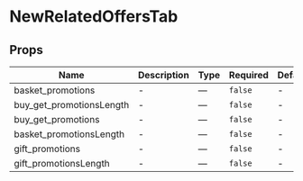 # NewRelatedOffersTab

## Props

<!-- @vuese:NewRelatedOffersTab:props:start -->
|Name|Description|Type|Required|Default|
|---|---|---|---|---|
|basket_promotions|-|—|`false`|-|
|buy_get_promotionsLength|-|—|`false`|-|
|buy_get_promotions|-|—|`false`|-|
|basket_promotionsLength|-|—|`false`|-|
|gift_promotions|-|—|`false`|-|
|gift_promotionsLength|-|—|`false`|-|

<!-- @vuese:NewRelatedOffersTab:props:end -->


